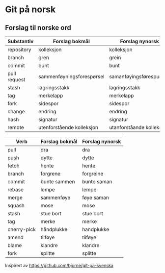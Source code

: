 # Git på norsk

## Forslag til norske ord

| Substantiv   | Forslag bokmål            | Forslag nynorsk           |
|--------------|---------------------------|---------------------------|
| repository   | kolleksjon                | kolleksjon                |
| branch       | gren                      | grein                     |
| commit       | bunt                      | bunt                      |
| pull request | sammenføyningsforespørsel | samanføyingsførespurnad   |
| stash        | lagringsstakk             | lagringsstakk             |
| tag          | merkelapp                 | merkelapp                 |
| fork         | sidespor                  | sidespor                  |
| change       | endring                   | endring                   |
| hash         | signatur                  | signatur                  |
| remote       | utenforstående kolleksjon | utanforståande kolleksjon |

| Verb        | Forslag bokmål   | Forslag nynorsk |
|-------------|------------------|-----------------|
| pull        | dra              | dra             |
| push        | dytte            | dytte           |
| fetch       | hente            | hente           |
| branch      | forgrene         | forgreine       |
| commit      | bunte sammen     | bunte saman     |
| rebase      | lempe            | lempe           |
| merge       | sammenføye       | føye saman      |
| squash      | mose             | mose            |
| stash       | stue bort        | stue bort       |
| tag         | merke            | merke           |
| cherry-pick | håndplukke       | handplukke      |
| amend       | tilføye          | tilføye         |
| blame       | klandre          | klandre         |
| fork        | splitte          | splitte         |

Inspirert av https://github.com/bjorne/git-pa-svenska
